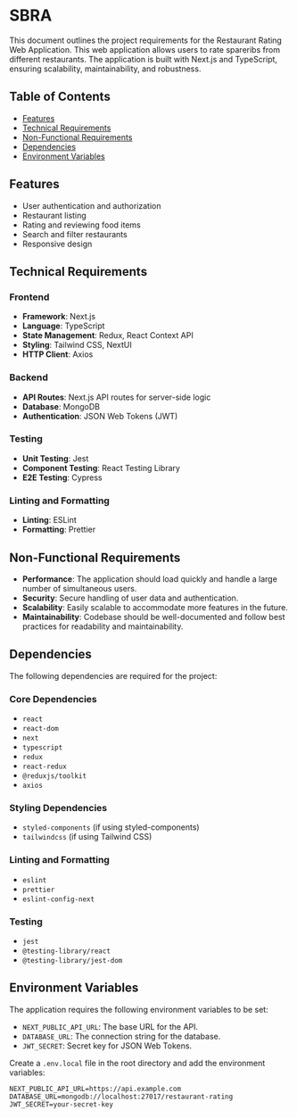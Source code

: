 # SBRA

This document outlines the project requirements for the Restaurant Rating Web Application. This web application allows users to rate spareribs from different restaurants. The application is built with Next.js and TypeScript, ensuring scalability, maintainability, and robustness.

## Table of Contents

- [Features](#features)
- [Technical Requirements](#technical-requirements)
- [Non-Functional Requirements](#non-functional-requirements)
- [Dependencies](#dependencies)
- [Environment Variables](#environment-variables)

## Features

- User authentication and authorization
- Restaurant listing
- Rating and reviewing food items
- Search and filter restaurants
- Responsive design

## Technical Requirements

### Frontend

- **Framework**: Next.js
- **Language**: TypeScript
- **State Management**: Redux, React Context API
- **Styling**: Tailwind CSS, NextUI
- **HTTP Client**: Axios

### Backend

- **API Routes**: Next.js API routes for server-side logic
- **Database**: MongoDB
- **Authentication**: JSON Web Tokens (JWT)

### Testing

- **Unit Testing**: Jest
- **Component Testing**: React Testing Library
- **E2E Testing**: Cypress

### Linting and Formatting

- **Linting**: ESLint
- **Formatting**: Prettier

## Non-Functional Requirements

- **Performance**: The application should load quickly and handle a large number of simultaneous users.
- **Security**: Secure handling of user data and authentication.
- **Scalability**: Easily scalable to accommodate more features in the future.
- **Maintainability**: Codebase should be well-documented and follow best practices for readability and maintainability.

## Dependencies

The following dependencies are required for the project:

### Core Dependencies

- `react`
- `react-dom`
- `next`
- `typescript`
- `redux`
- `react-redux`
- `@reduxjs/toolkit`
- `axios`

### Styling Dependencies

- `styled-components` (if using styled-components)
- `tailwindcss` (if using Tailwind CSS)

### Linting and Formatting

- `eslint`
- `prettier`
- `eslint-config-next`

### Testing

- `jest`
- `@testing-library/react`
- `@testing-library/jest-dom`

## Environment Variables

The application requires the following environment variables to be set:

- `NEXT_PUBLIC_API_URL`: The base URL for the API.
- `DATABASE_URL`: The connection string for the database.
- `JWT_SECRET`: Secret key for JSON Web Tokens.

Create a `.env.local` file in the root directory and add the environment variables:

```env
NEXT_PUBLIC_API_URL=https://api.example.com
DATABASE_URL=mongodb://localhost:27017/restaurant-rating
JWT_SECRET=your-secret-key
```
